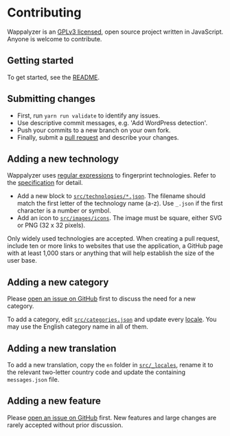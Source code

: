 # Contributing

Wappalyzer is an [GPLv3 licensed](https://github.com/wappalyzer/wappalyzer/blob/master/LICENSE), open source project written in JavaScript. Anyone is welcome to contribute.

## Getting started

To get started, see the [README](https://github.com/wappalyzer/wappalyzer/blob/master/README.md).

## Submitting changes

- First, run `yarn run validate` to identify any issues.
- Use descriptive commit messages, e.g. 'Add WordPress detection'.
- Push your commits to a new branch on your own fork.
- Finally, submit a [pull request](https://help.github.com/articles/about-pull-requests/) and describe your changes.

## Adding a new technology

Wappalyzer uses [regular expressions](https://developer.mozilla.org/en-US/docs/Web/JavaScript/Guide/Regular_Expressions) to fingerprint technologies. Refer to the [specification](https://github.com/wappalyzer/wappalyzer/blob/master/README.md#specification) for detail.

- Add a new block to [`src/technologies/*.json`](https://github.com/wappalyzer/wappalyzer/blob/master/src/technologies). The filename should match the first letter of the technology name (a-z). Use `_.json` if the first character is a number or symbol.
- Add an icon to [`src/images/icons`](https://github.com/wappalyzer/wappalyzer/tree/master/src/images/icons). The image must be square, either SVG or PNG (32 x 32 pixels).

Only widely used technologies are accepted. When creating a pull request, include ten or more links to websites that use the application, a GitHub page with at least 1,000 stars or anything that will help establish the size of the user base.

## Adding a new category

Please [open an issue on GitHub](https://github.com/wappalyzer/wappalyzer/issues) first to discuss the need for a new category.

To add a category, edit [`src/categories.json`](https://github.com/wappalyzer/wappalyzer/blob/master/src/categories.json) and update every [locale](https://github.com/wappalyzer/wappalyzer/tree/master/src/_locales). You may use the English category name in all of them.

## Adding a new translation

To add a new translation, copy the `en` folder in [`src/_locales`](https://github.com/wappalyzer/wappalyzer/tree/master/src/_locales), rename it to the relevant two-letter country code and update the containing `messages.json` file.

## Adding a new feature

Please [open an issue on GitHub](https://github.com/wappalyzer/wappalyzer/issues) first. New features and large changes are rarely accepted without prior discussion.

